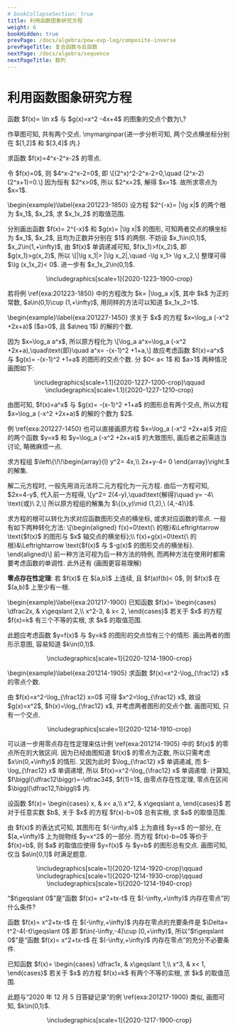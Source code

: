 ```yaml
---
# bookCollapseSection: true
title: 利用函数图象研究方程
weight: 6
bookHidden: true
prevPage: /docs/algebra/pow-exp-log/composite-inverse
prevPageTitle: 复合函数与反函数
nextPage: /docs/algebra/sequence
nextPageTitle: 数列
---
```


# 利用函数图象研究方程


<myexercise>
    <p>函数 $f(x)= \ln x$ 与 $g(x)=x^2 -4x+4$ 的图象的交点个数为\,?
  </p>
</myexercise>
</p>
<p><mysolution>
    <p>    作草图可知, 共有两个交点.
    \mymarginpar{进一步分析可知, 两个交点横坐标分别在 $[1,2]$ 和 $[3,4]$ 内.}
  </p>
</mysolution>

<myexample>
<p>求函数 $f(x)=4^x-2^x-2$ 的零点.
</p>
</myexample>
<mysolution>
    <p>令 $f(x)=0$, 则 $4^x-2^x-2=0$, 即
    \[(2^x)^2-2^x-2=0,\quad (2^x-2)(2^x+1)=0.\]
    因为恒有 $2^x>0$, 所以 $2^x=2$, 解得 $x=1$. 故所求零点为 $x=1$. 
</p>
</mysolution>
</p>
<p>\begin{example}\label{exa:201223-1850}
    设方程 $2^{-x}= |\lg x|$ 的两个根为 $x_1$, $x_2$, 求 $x_1x_2$ 的取值范围.
</p>
</myexample>
<mysolution>
    <p>分别画出函数 $f(x)= 2^{-x}$ 和 $g(x)= |\lg x|$ 的图形, 可知两者交点的横坐标为 $x_1$, $x_2$, 且均为正数并分别在 $1$ 的两侧. 不妨设 $x_1\in(0,1)$, $x_2\in(1,+\infty)$, 由 $f(x)$ 单调递减可知, $f(x_1)>f(x_2)$, 即 $g(x_1)>g(x_2)$, 所以
    \[|\lg x_1|> |\lg x_2|,\quad -\lg x_1> \lg x_2,\]
    整理可得 $\lg (x_1x_2)< 0$. 进一步有 $x_1x_2\in(0,1)$.
</p>
<p><center>
        \includegraphics[scale=1]{2020-1223-1900-crop}
    </center>
</p>
</mysolution>
<myremark>
    <p>若将例 \ref{exa:201223-1850} 中的方程改为 $k= |\log_a x|$, 其中 $k$ 为正的常数, $a\in(0,1)\cup (1,+\infty)$, 用同样的方法可以知道 $x_1x_2=1$.
</p>
</myremark>

<p>\begin{example}\label{exa:201227-1450}
    求关于 $x$ 的方程 $x=\log_a (-x^2 +2x+a)$ ($a>0$, 且 $a\neq 1$) 的解的个数.
</p>
</myexample>
<mysolution>
    <p>因为 $x=\log_a a^x$, 所以原方程化为
    \[\log_a a^x=\log_a (-x^2 +2x+a),\quad\text{即}\quad
        a^x= -(x-1)^2 +1+a,\]
    故应考虑函数 $f(x)=a^x$ 与 $g(x)= -(x-1)^2 +1+a$ 的图形的交点个数. 分 $0< a< 1$ 和 $a>1$ 两种情况画图如下:
</p>
<p><center>
        \includegraphics[scale=1.1]{2020-1227-1200-crop}\qquad
        \includegraphics[scale=1.1]{2020-1227-1210-crop}
    </center>
</p>
<p>由图可知, $f(x)=a^x$ 与 $g(x)= -(x-1)^2 +1+a$ 的图形总有两个交点, 所以方程 $x=\log_a (-x^2 +2x+a)$ 的解的个数为 $2$.
</p>
</mysolution>
</p>
<p>例 \ref{exa:201227-1450} 也可以直接画原方程 $x=\log_a (-x^2 +2x+a)$ 对应的两个函数 $y=x$ 和 $y=\log_a (-x^2 +2x+a)$ 的大致图形, 画后者之前需适当讨论, 略微麻烦一点.
</p>

<myexample>
<p>求方程组 $\left\{\!\!\begin{array}{l}
        y^2= 4x,\\
        2x+y-4= 0
    \end{array}\right.$ 的解集.
</p>
</myexample>
<mysolution>
    <p>解二元方程时, 一般先用消元法将二元方程化为一元方程. 由后一方程可知, $2x=4-y$, 代入前一方程得,
    \[y^2= 2(4-y),\quad\text{解得}\quad
        y= -4\ \text{或}\ 2,\]
    所以原方程组的解集为 $\{(x,y)\mid (1,2),\ (4,-4)\}$.
</p>
</mysolution>

<p>求方程的根可以转化为求对应函数图形交点的横坐标, 或求对应函数的零点. 
  一般有如下两种转化方法:
  \[\begin{aligned}
    f(x)=0\text{\ 的根}&\Leftrightarrow 
      \text{$f(x)$ 的图形与 $x$ 轴交点的横坐标};\\
    f(x)+g(x)=0\text{\ 的根}&\Leftrightarrow 
      \text{$f(x)$ 与 $-g(x)$ 的图形交点的横坐标}.
  \end{aligned}\]
  前一种方法可视为后一种方法的特例, 而两种方法在使用时都需要考虑函数的单调性.
  此外还有 (画图更容易理解)
</p>
<p><strong>零点存在性定理</strong>: 若 $f(x)$ 在 $[a,b]$ 上连续, 且 $f(a)f(b)< 0$,   则 $f(x)$ 在 $(a,b)$ 上至少有一根. 
</p>
<p>\begin{example}\label{exa:201217-1900}
    已知函数 $f(x)= \begin{cases}
        \dfrac2x, & x\geqslant 2,\\
        x^2-3, & x< 2,
    \end{cases}$ 若关于 $x$ 的方程 $f(x)=k$ 有三个不等的实根, 求 $k$ 的取值范围.
</p>
</myexample>
<mysolution>
    <p>此题应考虑函数 $y=f(x)$ 与 $y=k$ 的图形的交点恰有三个的情形. 画出两者的图形示意图, 容易知道 $k\in(0,1)$.
</p>
<p><center>
        \includegraphics[scale=1]{2020-1214-1900-crop}
    </center>
</p>
</mysolution>
</p>
<p>\begin{example}\label{exa:201214-1905}
    求函数 $f(x)=x^2-\log_{\frac12} x$ 的零点个数.
</p>
</myexample>
<mysolution>
    <p>由 $f(x)=x^2-\log_{\frac12} x=0$ 可得 $x^2=\log_{\frac12} x$, 故设 $g(x)=x^2$, $h(x)=\log_{\frac12} x$, 并考虑两者图形的交点个数. 画图可知, 只有一个交点.
</p>
<p><center>
        \includegraphics[scale=1]{2020-1214-1910-crop}
    </center>
</p>
</mysolution>
<myremark>
    <p>可以进一步用零点存在性定理来估计例 \ref{exa:201214-1905} 中的 $f(x)$ 的零点所在的大致区间. 因为已经由图知道 $f(x)$ 的零点为正数, 所以只需考虑 $x\in(0,+\infty)$ 的情形. 又因为此时 $\log_{\frac12} x$ 单调递减, 而 $-\log_{\frac12} x$ 单调递增, 所以 $f(x)=x^2-\log_{\frac12} x$ 单调递增. 计算知, $f\biggl(\dfrac12\biggr)=-\dfrac34$, $f(1)=1$, 由零点存在性定理, 零点在区间 $\biggl(\dfrac12,1\biggl)$ 内.
</p>
</myremark>
</p>
<p><myexample>
<p>设函数 $f(x)= \begin{cases}
        x, & x< a,\\
        x^2, & x\geqslant a,
    \end{cases}$ 若对于任意实数 $b$, 关于 $x$ 的方程 $f(x)-b=0$ 总有实根, 求 $a$ 的取值范围.
</p>
</myexample>
<mysolution>
    <p>由 $f(x)$ 的表达式可知, 其图形在 $(-\infty,a)$ 上为直线 $y=x$ 的一部分, 在 $[a,+\infty)$ 上为抛物线 $y=x^2$ 的一部分. 而方程 $f(x)-b=0$ 等价于 $f(x)=b$, 则 $a$ 的取值应使得 $y=f(x)$ 与 $y=b$ 的图形总有交点. 画图可知, 仅当 $a\in[0,1]$ 时满足题意.
</p>
<p><center>
        \includegraphics[scale=1]{2020-1214-1920-crop}\qquad
        \includegraphics[scale=1]{2020-1214-1930-crop}\qquad
        \includegraphics[scale=1]{2020-1214-1940-crop}
    </center>
</p>
</mysolution>
</p>
<p><myexample>
<p>“$t\geqslant 0$”是“函数 $f(x)= x^2+tx-t$ 在 $(-\infty,+\infty)$ 内存在零点”的什么条件? 
</p>
</myexample>
<mysolution>
    <p>函数 $f(x)= x^2+tx-t$ 在 $(-\infty,+\infty)$ 内存在零点的充要条件是 $\Delta= t^2-4(-t)\geqslant 0$ 即 $t\in(-\infty,-4]\cup [0,+\infty)$, 所以“$t\geqslant 0$”是“函数 $f(x)= x^2+tx-t$ 在 $(-\infty,+\infty)$ 内存在零点”的充分不必要条件.
</p>
</mysolution>

<myexample>
<p>已知函数 $f(x)= \begin{cases}
        \dfrac1x, & x\geqslant 1,\\
        x^3, & x< 1,
    \end{cases}$ 若关于 $x$ 的方程 $f(x)=k$ 有两个不等的实根, 求 $k$ 的取值范围.
</p>
</myexample>
<mysolution>
    <p>此题与“2020 年 12 月 5 日答疑记录”的例 \ref{exa:201217-1900} 类似, 画图可知, $k\in(0,1)$.
</p>
<p><center>
        \includegraphics[scale=1]{2020-1217-1900-crop}
    </center>
</p>
</mysolution>

